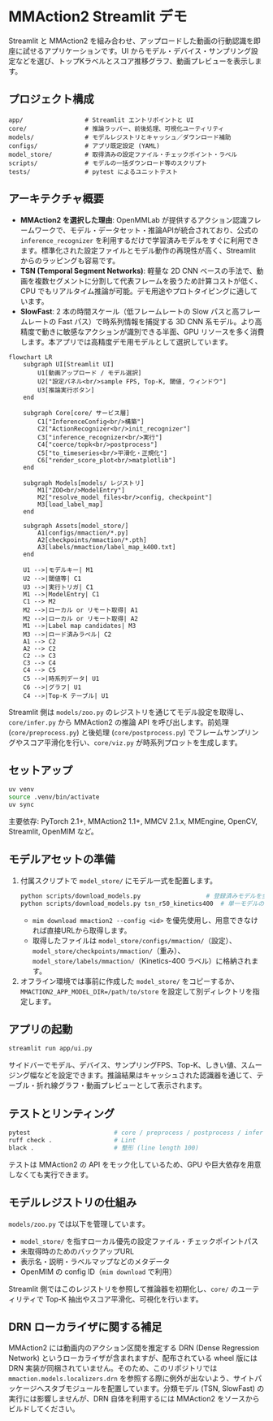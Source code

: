 # MMAction2 Streamlit デモ

Streamlit と MMAction2 を組み合わせ、アップロードした動画の行動認識を即座に試せるアプリケーションです。UI からモデル・デバイス・サンプリング設定などを選び、トップKラベルとスコア推移グラフ、動画プレビューを表示します。

## プロジェクト構成

```
app/                 # Streamlit エントリポイントと UI
core/                # 推論ラッパー、前後処理、可視化ユーティリティ
models/              # モデルレジストリとキャッシュ／ダウンロード補助
configs/             # アプリ既定設定 (YAML)
model_store/         # 取得済みの設定ファイル・チェックポイント・ラベル
scripts/             # モデルの一括ダウンロード等のスクリプト
tests/               # pytest によるユニットテスト
```

## アーキテクチャ概要

- **MMAction2 を選択した理由**: OpenMMLab が提供するアクション認識フレームワークで、モデル・データセット・推論APIが統合されており、公式の `inference_recognizer` を利用するだけで学習済みモデルをすぐに利用できます。標準化された設定ファイルとモデル動作の再現性が高く、Streamlit からのラッピングも容易です。
- **TSN (Temporal Segment Networks)**: 軽量な 2D CNN ベースの手法で、動画を複数セグメントに分割して代表フレームを扱うため計算コストが低く、CPU でもリアルタイム推論が可能。デモ用途やプロトタイピングに適しています。
- **SlowFast**: 2 本の時間スケール（低フレームレートの Slow パスと高フレームレートの Fast パス）で時系列情報を捕捉する 3D CNN 系モデル。より高精度で動きに敏感なアクションが識別できる半面、GPU リソースを多く消費します。本アプリでは高精度デモ用モデルとして選択しています。

```mermaid
flowchart LR
    subgraph UI[Streamlit UI]
        U1[動画アップロード / モデル選択]
        U2["設定パネル<br/>sample FPS, Top-K, 閾値, ウィンドウ"]
        U3[推論実行ボタン]
    end

    subgraph Core[core/ サービス層]
        C1["InferenceConfig<br/>構築"]
        C2["ActionRecognizer<br/>init_recognizer"]
        C3["inference_recognizer<br/>実行"]
        C4["coerce/topk<br/>postprocess"]
        C5["to_timeseries<br/>平滑化・正規化"]
        C6["render_score_plot<br/>matplotlib"]
    end

    subgraph Models[models/ レジストリ]
        M1["ZOO<br/>ModelEntry"]
        M2["resolve_model_files<br/>config, checkpoint"]
        M3[load_label_map]
    end

    subgraph Assets[model_store/]
        A1[configs/mmaction/*.py]
        A2[checkpoints/mmaction/*.pth]
        A3[labels/mmaction/label_map_k400.txt]
    end

    U1 -->|モデルキー| M1
    U2 -->|閾値等| C1
    U3 -->|実行トリガ| C1
    M1 -->|ModelEntry| C1
    C1 --> M2
    M2 -->|ローカル or リモート取得| A1
    M2 -->|ローカル or リモート取得| A2
    M1 -->|Label map candidates| M3
    M3 -->|ロード済みラベル| C2
    A1 --> C2
    A2 --> C2
    C2 --> C3
    C3 --> C4
    C4 --> C5
    C5 -->|時系列データ| U1
    C6 -->|グラフ| U1
    C4 -->|Top-K テーブル| U1
```

Streamlit 側は `models/zoo.py` のレジストリを通じてモデル設定を取得し、`core/infer.py` から MMAction2 の推論 API を呼び出します。前処理 (`core/preprocess.py`) と後処理 (`core/postprocess.py`) でフレームサンプリングやスコア平滑化を行い、`core/viz.py` が時系列プロットを生成します。

## セットアップ

```bash
uv venv
source .venv/bin/activate
uv sync
```

主要依存: PyTorch 2.1+, MMAction2 1.1+, MMCV 2.1.x, MMEngine, OpenCV, Streamlit, OpenMIM など。

## モデルアセットの準備

1. 付属スクリプトで `model_store/` にモデル一式を配置します。
   ```bash
   python scripts/download_models.py                  # 登録済みモデルを全て取得
   python scripts/download_models.py tsn_r50_kinetics400  # 単一モデルのみ
   ```
   - `mim download mmaction2 --config <id>` を優先使用し、用意できなければ直接URLから取得します。
   - 取得したファイルは `model_store/configs/mmaction/`（設定）、`model_store/checkpoints/mmaction/`（重み）、`model_store/labels/mmaction/`（Kinetics-400 ラベル）に格納されます。
2. オフライン環境では事前に作成した `model_store/` をコピーするか、`MMACTION2_APP_MODEL_DIR=/path/to/store` を設定して別ディレクトリを指定します。

## アプリの起動

```bash
streamlit run app/ui.py
```

サイドバーでモデル、デバイス、サンプリングFPS、Top-K、しきい値、スムージング幅などを設定できます。推論結果はキャッシュされた認識器を通じて、テーブル・折れ線グラフ・動画プレビューとして表示されます。

## テストとリンティング

```bash
pytest                       # core / preprocess / postprocess / infer のユニットテスト
ruff check .                 # Lint
black .                      # 整形 (line length 100)
```

テストは MMAction2 の API をモック化しているため、GPU や巨大依存を用意しなくても実行できます。

## モデルレジストリの仕組み

`models/zoo.py` では以下を管理しています。
- `model_store/` を指すローカル優先の設定ファイル・チェックポイントパス
- 未取得時のためのバックアップURL
- 表示名・説明・ラベルマップなどのメタデータ
- OpenMIM の config ID（`mim download` で利用）

Streamlit 側ではこのレジストリを参照して推論器を初期化し、`core/` のユーティリティで Top-K 抽出やスコア平滑化、可視化を行います。

## DRN ローカライザに関する補足

MMAction2 には動画内のアクション区間を推定する DRN (Dense Regression Network) というローカライザが含まれますが、配布されている wheel 版には DRN 実装が同梱されていません。そのため、このリポジトリでは `mmaction.models.localizers.drn` を参照する際に例外が出ないよう、サイトパッケージへスタブモジュールを配置しています。分類モデル (TSN, SlowFast) の実行には影響しませんが、DRN 自体を利用するには MMAction2 をソースからビルドしてください。
